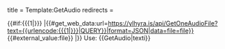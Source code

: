 title = Template:GetAudio
redirects =
>>>>

{{#if:{{{1|}}}
|{{#get_web_data:url=https://ylhyra.is/api/GetOneAudioFile?text={{urlencode:{{{1|}}}|QUERY}}|format=JSON|data=file=file}}
{{#external_value:file}}
|}}<noinclude>
Use: <nowiki>{{GetAudio|texti}}</nowiki>
</noinclude>